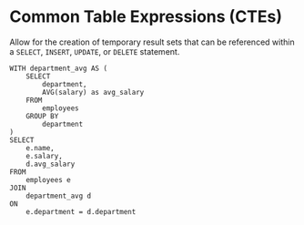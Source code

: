 # Common Table Expressions (CTEs)

Allow for the creation of temporary result sets that can be referenced within a `SELECT`, `INSERT`, `UPDATE`, or `DELETE` statement.

    WITH department_avg AS (
        SELECT
            department,
            AVG(salary) as avg_salary
        FROM
            employees
        GROUP BY
            department
    )
    SELECT
        e.name,
        e.salary,
        d.avg_salary
    FROM
        employees e
    JOIN
        department_avg d
    ON
        e.department = d.department
